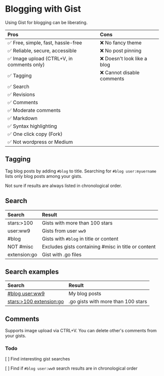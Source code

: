 # Blogging with Gist

Using Gist for blogging can be liberating.

**Pros**|**Cons**
:-----|:-----
✅ Free, simple, fast, hassle-free|❌ No fancy theme
✅ Reliable, secure, accessible|❌ No post pinning
✅ Image upload (CTRL+V, in comments only)|❌ Doesn't look like a blog
✅ Tagging|❌ Cannot disable comments
✅ Search|
✅ Revisions|
✅ Comments|
✅ Moderate comments|
✅ Markdown|
✅ Syntax highlighting|
✅ One click copy (Fork)|
✅ Not wordpress or Medium|

## Tagging

Tag blog posts by adding `#blog` to title. Searching for `#blog user:myuername` lists only blog posts among your gists.

Not sure if results are always listed in chronological order.

## Search

**Search**|**Result**
:-----|:-----
stars:>100|Gists with more than 100 stars
user:ww9|Gists from user `ww9`
#blog|Gists with `#blog` in title or content
NOT #misc|Excludes gists containing #misc in title or content
extension:go|Gist with .go files

## Search examples

**Search**|**Result**
:-----|:-----
[#blog user:ww9](https://gist.github.com/search?utf8=%E2%9C%93&q=%23blog+user%3Aww9)|My blog posts
[stars:>100 extension:go](https://gist.github.com/search?utf8=%E2%9C%93&q=stars%3A%3E100+extension%3Ago&ref=searchresults)|.go gists with more than 100 stars

## Comments

Supports image upload via CTRL+V. You can delete other's comments from your gists.

### Todo

[ ] Find interesting gist searches

[ ] Find if `#blog user:ww9` search results are in chronological order
